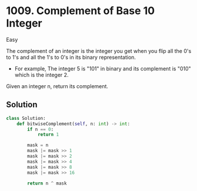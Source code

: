 # 1009. Complement of Base 10 Integer

Easy

The complement of an integer is the integer you get when you flip all the 0's to
1's and all the 1's to 0's in its binary representation.

- For example, The integer 5 is "101" in binary and its complement is "010"
  which is the integer 2.

Given an integer n, return its complement.

## Solution

```python
class Solution:
    def bitwiseComplement(self, n: int) -> int:
        if n == 0:
            return 1

        mask = n
        mask |= mask >> 1
        mask |= mask >> 2
        mask |= mask >> 4
        mask |= mask >> 8
        mask |= mask >> 16

        return n ^ mask
```
